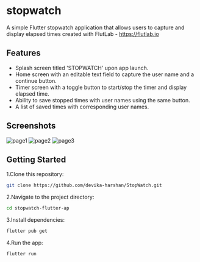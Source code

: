 # stopwatch

A simple Flutter stopwatch application that allows users to capture and display elapsed times created with FlutLab - https://flutlab.io

## Features

- Splash screen titled 'STOPWATCH' upon app launch.
- Home screen with an editable text field to capture the user name and a continue button.
- Timer screen with a toggle button to start/stop the timer and display elapsed time.
- Ability to save stopped times with user names using the same button.
- A list of saved times with corresponding user names.

## Screenshots

![page1](https://github.com/devika-harshan/StopWatch/assets/85967317/80b3ca93-0dfb-4918-8a4a-21c689121cb6)
![page2](https://github.com/devika-harshan/StopWatch/assets/85967317/0d31d764-256f-4796-ba32-bc26c037cf72)
![page3](https://github.com/devika-harshan/StopWatch/assets/85967317/227f6bc0-9f28-4db6-af49-edb951a614f1)

## Getting Started


1.Clone this repository:

```bash
git clone https://github.com/devika-harshan/StopWatch.git
 ```


2.Navigate to the project directory:

```bash
cd stopwatch-flutter-ap
 ```


3.Install dependencies:

```bash
flutter pub get
 ```


4.Run the app:

```bash
flutter run
 ```
